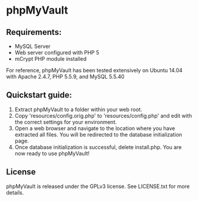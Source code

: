 phpMyVault
==========

## Requirements: ##
- MySQL Server
- Web server configured with PHP 5
- mCrypt PHP module installed

For reference, phpMyVault has been tested extensively on Ubuntu 14.04 with Apache 2.4.7, PHP 5.5.9, and MySQL 5.5.40

## Quickstart guide: ##
1. Extract phpMyVault to a folder within your web root.
2. Copy 'resources/config.orig.php' to 'resources/config.php' and edit with the correct settings for your environment.
3. Open a web browser and navigate to the location where you have extracted all files. You will be redirected to the database initialization page.
4. Once database initialization is successful, delete install.php. You are now ready to use phpMyVault!

## License ##
phpMyVault is released under the GPLv3 license. See LICENSE.txt for more details.
